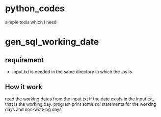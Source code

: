 # python_codes
simple tools which I need


# gen_sql_working_date

## requirement
- input.txt is needed in the same directory in which the .py is

## How it work
read the working dates from the input.txt
if the date exists in the input.txt, that is the working day.
program print some sql statements for the working days and non-working days

